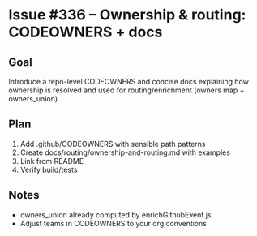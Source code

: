 # Issue #336 – Ownership & routing: CODEOWNERS + docs

## Goal

Introduce a repo-level CODEOWNERS and concise docs explaining how ownership is resolved and used for routing/enrichment (owners map + owners_union).

## Plan

1. Add .github/CODEOWNERS with sensible path patterns
2. Create docs/routing/ownership-and-routing.md with examples
3. Link from README
4. Verify build/tests

## Notes

- owners_union already computed by enrichGithubEvent.js
- Adjust teams in CODEOWNERS to your org conventions
